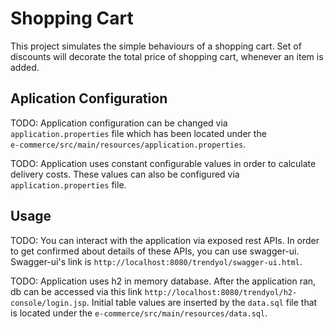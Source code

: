 # Shopping Cart

This project simulates the simple behaviours of a shopping cart. Set of discounts will decorate the total price of shopping cart, whenever an item is added.

## Aplication Configuration

TODO: Application configuration can be changed via `application.properties` file which has been located under the<br/>`e-commerce/src/main/resources/application.properties`.

TODO: Application uses constant configurable values in order to calculate delivery costs. These values can also be configured via `application.properties` file.

## Usage

TODO: You can interact with the application via exposed rest APIs. In order to get confirmed about details of these APIs, you can use swagger-ui. Swagger-ui's link is `http://localhost:8080/trendyol/swagger-ui.html`.

TODO: Application uses h2 in memory database. After the application ran, db can be accessed via this link `http://localhost:8080/trendyol/h2-console/login.jsp`. Initial table values are inserted by the `data.sql` 
file that is located under the `e-commerce/src/main/resources/data.sql`.
